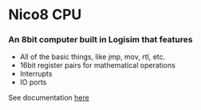 # Nico8 CPU
### An 8bit computer built in Logisim that features
* All of the basic things, like jmp, mov, rtl, etc.
* 16bit register pairs for mathematical operations
* Interrupts
* IO ports

See documentation [here](https://docs.google.com/document/d/1zHQLODf5kYBa-Lo_Y2UcSC72ngJ54vJQ80xLCT8P8R8/edit?usp=sharing)

